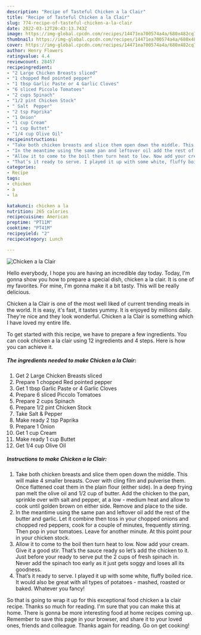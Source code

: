 ```yaml
---
description: "Recipe of Tasteful Chicken a la Clair"
title: "Recipe of Tasteful Chicken a la Clair"
slug: 774-recipe-of-tasteful-chicken-a-la-clair
date: 2022-03-12T20:43:13.743Z
image: https://img-global.cpcdn.com/recipes/14471ea700574a4a/680x482cq70/chicken-a-la-clair-recipe-main-photo.jpg
thumbnail: https://img-global.cpcdn.com/recipes/14471ea700574a4a/680x482cq70/chicken-a-la-clair-recipe-main-photo.jpg
cover: https://img-global.cpcdn.com/recipes/14471ea700574a4a/680x482cq70/chicken-a-la-clair-recipe-main-photo.jpg
author: Henry Flowers
ratingvalue: 4.4
reviewcount: 28457
recipeingredient:
- "2 Large Chicken Breasts sliced"
- "1 chopped Red pointed pepper"
- "1 tbsp Garlic Paste or 4 Garlic Cloves"
- "6 sliced Piccolo Tomatoes"
- "2 cups Spinach"
- "1/2 pint Chicken Stock"
- " Salt  Pepper"
- "2 tsp Paprika"
- "1 Onion"
- "1 cup Cream"
- "1 cup Buttet"
- "1/4 cup Olive Oil"
recipeinstructions:
- "Take both chicken breasts and slice them open down the middle. This will make 4 smaller breasts. Cover with cling film and pulverise them. Once flattened coat them in the plain flour (either side). In a deep frying pan melt the olive oil and 1/2 cup of butter. Add the chicken to the pan, sprinkle over with salt and pepper, at a low - medium heat and allow to cook until golden brown on either side. Remove and place to the side."
- "In the meantime using the same pan and leftover oil add the rest of the butter and garlic. Let it combine then toss in your chopped onions and chopped red peppers, cook for a couple of minutes, frequently stirring. Then pop in your tomatoes. Leave for another minute. At this point pour in your chicken stock."
- "Allow it to come to the boil then turn heat to low. Now add your cream. Give it a good stir. That’s the sauce ready so let’s add the chicken to it.  Just before your ready to serve put the 2 cups of fresh spinach in. Never add the spinach too early as it just gets soggy and loses all its goodness."
- "That’s it ready to serve. I played it up with some white, fluffy boiled rice. It would also be great with all types of potatoes - mashed, roasted or baked. Whatever you fancy!"
categories:
- Recipe
tags:
- chicken
- a
- la

katakunci: chicken a la 
nutrition: 265 calories
recipecuisine: American
preptime: "PT11M"
cooktime: "PT41M"
recipeyield: "2"
recipecategory: Lunch

---
```



![Chicken a la Clair](https://img-global.cpcdn.com/recipes/14471ea700574a4a/680x482cq70/chicken-a-la-clair-recipe-main-photo.jpg)

Hello everybody, I hope you are having an incredible day today. Today, I'm gonna show you how to prepare a special dish, chicken a la clair. It is one of my favorites. For mine, I'm gonna make it a bit tasty. This will be really delicious.

Chicken a la Clair is one of the most well liked of current trending meals in the world. It is easy, it's fast, it tastes yummy. It is enjoyed by millions daily. They're nice and they look wonderful. Chicken a la Clair is something which I have loved my entire life.




To get started with this recipe, we have to prepare a few ingredients. You can cook chicken a la clair using 12 ingredients and 4 steps. Here is how you can achieve it.

<!--inarticleads1-->

##### The ingredients needed to make Chicken a la Clair:

1. Get 2 Large Chicken Breasts sliced
1. Prepare 1 chopped Red pointed pepper
1. Get 1 tbsp Garlic Paste or 4 Garlic Cloves
1. Prepare 6 sliced Piccolo Tomatoes
1. Prepare 2 cups Spinach
1. Prepare 1/2 pint Chicken Stock
1. Take  Salt &amp; Pepper
1. Make ready 2 tsp Paprika
1. Prepare 1 Onion
1. Get 1 cup Cream
1. Make ready 1 cup Buttet
1. Get 1/4 cup Olive Oil




<!--inarticleads2-->

##### Instructions to make Chicken a la Clair:

1. Take both chicken breasts and slice them open down the middle. This will make 4 smaller breasts. Cover with cling film and pulverise them. Once flattened coat them in the plain flour (either side). In a deep frying pan melt the olive oil and 1/2 cup of butter. Add the chicken to the pan, sprinkle over with salt and pepper, at a low - medium heat and allow to cook until golden brown on either side. Remove and place to the side.
1. In the meantime using the same pan and leftover oil add the rest of the butter and garlic. Let it combine then toss in your chopped onions and chopped red peppers, cook for a couple of minutes, frequently stirring. Then pop in your tomatoes. Leave for another minute. At this point pour in your chicken stock.
1. Allow it to come to the boil then turn heat to low. Now add your cream. Give it a good stir. That’s the sauce ready so let’s add the chicken to it.  Just before your ready to serve put the 2 cups of fresh spinach in. Never add the spinach too early as it just gets soggy and loses all its goodness.
1. That’s it ready to serve. I played it up with some white, fluffy boiled rice. It would also be great with all types of potatoes - mashed, roasted or baked. Whatever you fancy!




So that is going to wrap it up for this exceptional food chicken a la clair recipe. Thanks so much for reading. I'm sure that you can make this at home. There is gonna be more interesting food at home recipes coming up. Remember to save this page in your browser, and share it to your loved ones, friends and colleague. Thanks again for reading. Go on get cooking!
